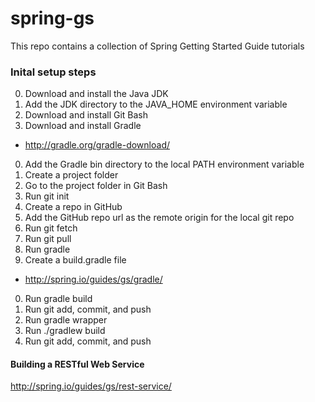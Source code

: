 # spring-gs

This repo contains a collection of Spring Getting Started Guide tutorials

### Inital setup steps

0. Download and install the Java JDK
0. Add the JDK directory to the JAVA_HOME environment variable
0. Download and install Git Bash
0. Download and install Gradle
  * http://gradle.org/gradle-download/
0. Add the Gradle bin directory to the local PATH environment variable
0. Create a project folder
0. Go to the project folder in Git Bash
0. Run git init
0. Create a repo in GitHub
0. Add the GitHub repo url as the remote origin for the local git repo
0. Run git fetch
0. Run git pull
0. Run gradle
0. Create a build.gradle file
  * http://spring.io/guides/gs/gradle/
0. Run gradle build
0. Run git add, commit, and push
0. Run gradle wrapper
1. Run ./gradlew build
0. Run git add, commit, and push


#### Building a RESTful Web Service
http://spring.io/guides/gs/rest-service/



